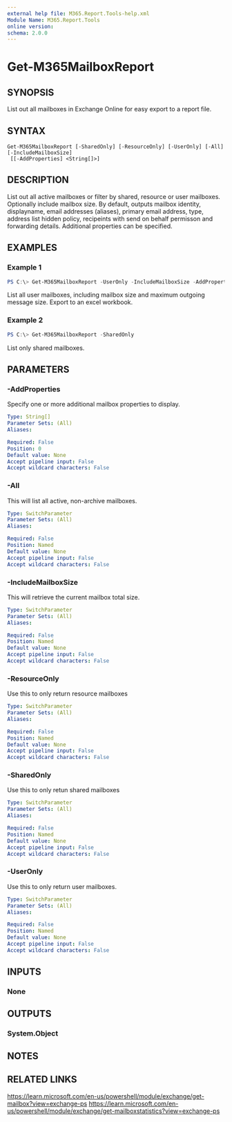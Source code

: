 ```yaml
---
external help file: M365.Report.Tools-help.xml
Module Name: M365.Report.Tools
online version:
schema: 2.0.0
---
```


# Get-M365MailboxReport

## SYNOPSIS
List out all mailboxes in Exchange Online for easy export to a report file. 

## SYNTAX

```
Get-M365MailboxReport [-SharedOnly] [-ResourceOnly] [-UserOnly] [-All] [-IncludeMailboxSize]
 [[-AddProperties] <String[]>]
```

## DESCRIPTION
List out all active mailboxes or filter by shared, resource or user mailboxes. Optionally include mailbox size. By default, outputs mailbox identity, displayname, email addresses (aliases), primary email address, type, address list hidden policy, recipeints with send on behalf permisson and forwarding details. Additional properties can be specified. 

## EXAMPLES

### Example 1
```powershell
PS C:\> Get-M365MailboxReport -UserOnly -IncludeMailboxSize -AddProperties MaxSendSize | Export-Excel -Path C:\reports\M365MasterReport -WorksheetName MailboxReport -tablename MailboxReport -Autosize
```
List all user mailboxes, including mailbox size and maximum outgoing message size. Export to an excel workbook. 

### Example 2 
```powershell
PS C:\> Get-M365MailboxReport -SharedOnly 
```
List only shared mailboxes. 

## PARAMETERS

### -AddProperties
Specify one or more additional mailbox properties to display. 

```yaml
Type: String[]
Parameter Sets: (All)
Aliases:

Required: False
Position: 0
Default value: None
Accept pipeline input: False
Accept wildcard characters: False
```

### -All
This will list all active, non-archive mailboxes. 

```yaml
Type: SwitchParameter
Parameter Sets: (All)
Aliases:

Required: False
Position: Named
Default value: None
Accept pipeline input: False
Accept wildcard characters: False
```

### -IncludeMailboxSize
This will retrieve the current mailbox total size. 

```yaml
Type: SwitchParameter
Parameter Sets: (All)
Aliases:

Required: False
Position: Named
Default value: None
Accept pipeline input: False
Accept wildcard characters: False
```

### -ResourceOnly
Use this to only return resource mailboxes

```yaml
Type: SwitchParameter
Parameter Sets: (All)
Aliases:

Required: False
Position: Named
Default value: None
Accept pipeline input: False
Accept wildcard characters: False
```

### -SharedOnly
Use this to only retun shared mailboxes

```yaml
Type: SwitchParameter
Parameter Sets: (All)
Aliases:

Required: False
Position: Named
Default value: None
Accept pipeline input: False
Accept wildcard characters: False
```

### -UserOnly
Use this to only return user mailboxes. 

```yaml
Type: SwitchParameter
Parameter Sets: (All)
Aliases:

Required: False
Position: Named
Default value: None
Accept pipeline input: False
Accept wildcard characters: False
```

## INPUTS

### None

## OUTPUTS

### System.Object
## NOTES

## RELATED LINKS
https://learn.microsoft.com/en-us/powershell/module/exchange/get-mailbox?view=exchange-ps
https://learn.microsoft.com/en-us/powershell/module/exchange/get-mailboxstatistics?view=exchange-ps